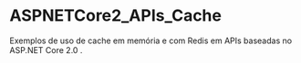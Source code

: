 # ASPNETCore2_APIs_Cache
Exemplos de uso de cache em memória e com Redis em APIs baseadas no ASP.NET Core 2.0
.
